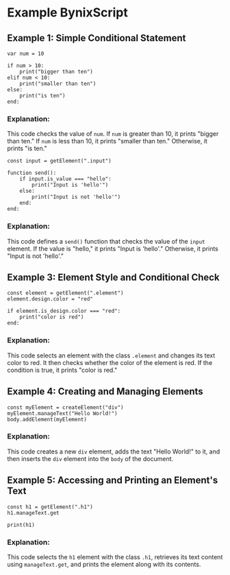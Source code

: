 # Example BynixScript

## Example 1: Simple Conditional Statement
```bynixscript
var num = 10

if num > 10:
    print("bigger than ten")
elif num < 10:
    print("smaller than ten")
else:
    print("is ten")
end:
```
### Explanation:
This code checks the value of ``num``. If ``num`` is greater than 10, it prints "bigger than ten." If ``num`` is less than 10, it prints "smaller than ten." Otherwise, it prints "is ten."
```bynixscript
const input = getElement(".input")

function send():
    if input.is_value === "hello":
        print("Input is 'hello'")
    else:
        print("Input is not 'hello'")
    end:
end:
```
### Explanation:
This code defines a ``send()`` function that checks the value of the ``input`` element. If the value is "hello," it prints "Input is 'hello'." Otherwise, it prints "Input is not 'hello'."
## Example 3: Element Style and Conditional Check
```bynixscript
const element = getElement(".element")
element.design.color = "red"

if element.is_design.color === "red":
    print("color is red")
end:
```
### Explanation:
This code selects an element with the class ``.element`` and changes its text color to red. It then checks whether the color of the element is red. If the condition is true, it prints "color is red."
## Example 4: Creating and Managing Elements
```bynixscript
const myElement = createElement("div")
myElement.manageText("Hello World!")
body.addElement(myElement)
```
### Explanation:
This code creates a new ``div`` element, adds the text "Hello World!" to it, and then inserts the ``div`` element into the ``body`` of the document.
## Example 5: Accessing and Printing an Element's Text
```bynixscript
const h1 = getElement(".h1")
h1.manageText.get

print(h1)
```
### Explanation:
This code selects the ``h1`` element with the class ``.h1``, retrieves its text content using ``manageText.get``, and prints the element along with its contents.
